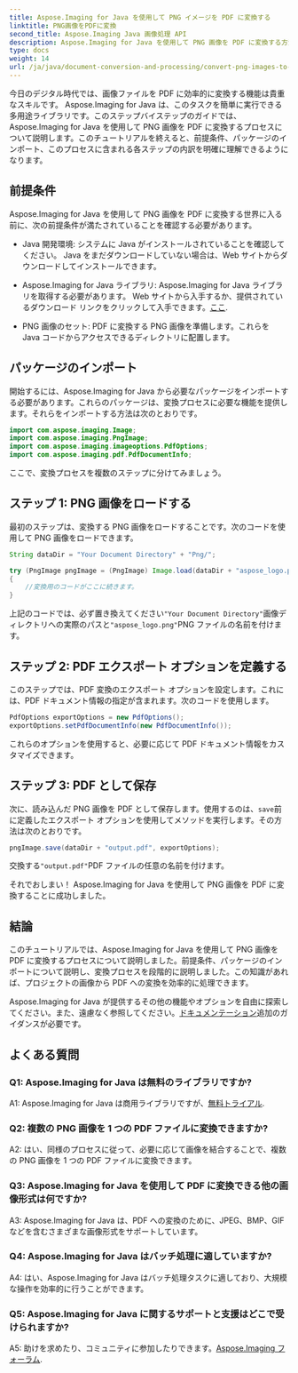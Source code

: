 ```yaml
---
title: Aspose.Imaging for Java を使用して PNG イメージを PDF に変換する
linktitle: PNG画像をPDFに変換
second_title: Aspose.Imaging Java 画像処理 API
description: Aspose.Imaging for Java を使用して PNG 画像を PDF に変換する方法を学びます。画像から PDF への効率的な変換のためのステップバイステップのガイド。
type: docs
weight: 14
url: /ja/java/document-conversion-and-processing/convert-png-images-to-pdf/
---
```

今日のデジタル時代では、画像ファイルを PDF に効率的に変換する機能は貴重なスキルです。 Aspose.Imaging for Java は、このタスクを簡単に実行できる多用途ライブラリです。このステップバイステップのガイドでは、Aspose.Imaging for Java を使用して PNG 画像を PDF に変換するプロセスについて説明します。このチュートリアルを終えると、前提条件、パッケージのインポート、このプロセスに含まれる各ステップの内訳を明確に理解できるようになります。

## 前提条件

Aspose.Imaging for Java を使用して PNG 画像を PDF に変換する世界に入る前に、次の前提条件が満たされていることを確認する必要があります。

- Java 開発環境: システムに Java がインストールされていることを確認してください。 Java をまだダウンロードしていない場合は、Web サイトからダウンロードしてインストールできます。

-  Aspose.Imaging for Java ライブラリ: Aspose.Imaging for Java ライブラリを取得する必要があります。 Web サイトから入手するか、提供されているダウンロード リンクをクリックして入手できます。[ここ](https://releases.aspose.com/imaging/java/).

- PNG 画像のセット: PDF に変換する PNG 画像を準備します。これらを Java コードからアクセスできるディレクトリに配置します。

## パッケージのインポート

開始するには、Aspose.Imaging for Java から必要なパッケージをインポートする必要があります。これらのパッケージは、変換プロセスに必要な機能を提供します。それらをインポートする方法は次のとおりです。

```java
import com.aspose.imaging.Image;
import com.aspose.imaging.PngImage;
import com.aspose.imaging.imageoptions.PdfOptions;
import com.aspose.imaging.pdf.PdfDocumentInfo;
```

ここで、変換プロセスを複数のステップに分けてみましょう。

## ステップ 1: PNG 画像をロードする

最初のステップは、変換する PNG 画像をロードすることです。次のコードを使用して PNG 画像をロードできます。

```java
String dataDir = "Your Document Directory" + "Png/";

try (PngImage pngImage = (PngImage) Image.load(dataDir + "aspose_logo.png"))
{
    //変換用のコードがここに続きます。
}
```

上記のコードでは、必ず置き換えてください`"Your Document Directory"`画像ディレクトリへの実際のパスと`"aspose_logo.png"`PNG ファイルの名前を付けます。

## ステップ 2: PDF エクスポート オプションを定義する

このステップでは、PDF 変換のエクスポート オプションを設定します。これには、PDF ドキュメント情報の指定が含まれます。次のコードを使用します。

```java
PdfOptions exportOptions = new PdfOptions();
exportOptions.setPdfDocumentInfo(new PdfDocumentInfo());
```

これらのオプションを使用すると、必要に応じて PDF ドキュメント情報をカスタマイズできます。

## ステップ 3: PDF として保存

次に、読み込んだ PNG 画像を PDF として保存します。使用するのは、`save`前に定義したエクスポート オプションを使用してメソッドを実行します。その方法は次のとおりです。

```java
pngImage.save(dataDir + "output.pdf", exportOptions);
```

交換する`"output.pdf"`PDF ファイルの任意の名前を付けます。

それでおしまい！ Aspose.Imaging for Java を使用して PNG 画像を PDF に変換することに成功しました。

## 結論

このチュートリアルでは、Aspose.Imaging for Java を使用して PNG 画像を PDF に変換するプロセスについて説明しました。前提条件、パッケージのインポートについて説明し、変換プロセスを段階的に説明しました。この知識があれば、プロジェクトの画像から PDF への変換を効率的に処理できます。

 Aspose.Imaging for Java が提供するその他の機能やオプションを自由に探索してください。また、遠慮なく参照してください。[ドキュメンテーション](https://reference.aspose.com/imaging/java/)追加のガイダンスが必要です。

## よくある質問

### Q1: Aspose.Imaging for Java は無料のライブラリですか?

A1: Aspose.Imaging for Java は商用ライブラリですが、[無料トライアル](https://releases.aspose.com/).

### Q2: 複数の PNG 画像を 1 つの PDF ファイルに変換できますか?

A2: はい、同様のプロセスに従って、必要に応じて画像を結合することで、複数の PNG 画像を 1 つの PDF ファイルに変換できます。

### Q3: Aspose.Imaging for Java を使用して PDF に変換できる他の画像形式は何ですか?

A3: Aspose.Imaging for Java は、PDF への変換のために、JPEG、BMP、GIF などを含むさまざまな画像形式をサポートしています。

### Q4: Aspose.Imaging for Java はバッチ処理に適していますか?

A4: はい、Aspose.Imaging for Java はバッチ処理タスクに適しており、大規模な操作を効率的に行うことができます。

### Q5: Aspose.Imaging for Java に関するサポートと支援はどこで受けられますか?

 A5: 助けを求めたり、コミュニティに参加したりできます。[Aspose.Imaging フォーラム](https://forum.aspose.com/).